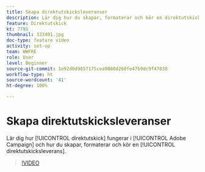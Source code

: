 ```yaml
---
title: Skapa direktutskicksleveranser
description: Lär dig hur du skapar, formaterar och kör en direktutskicksleverans.
feature: Direktutskick
kt: 7795
thumbnail: 333401.jpg
doc-type: feature video
activity: set-up
team: WWFRE
role: User
level: Beginner
source-git-commit: 1e92d0d9857175cea9880d260fe47b9dc9f47838
workflow-type: ht
source-wordcount: '41'
ht-degree: 100%

---
```



# Skapa direktutskicksleveranser

Lär dig hur [!UICONTROL direktutskick] fungerar i [!UICONTROL Adobe Campaign] och hur du skapar, formaterar och kör en [!UICONTROL direktutskicksleverans].

>[!VIDEO](https://video.tv.adobe.com/v/333401?quality=12)
